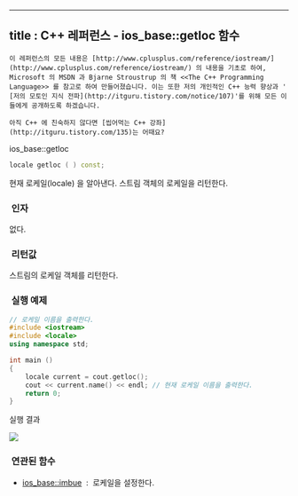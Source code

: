 ----------------
title : C++ 레퍼런스 - ios_base::getloc 함수
--------------



```warning
이 레퍼런스의 모든 내용은 [http://www.cplusplus.com/reference/iostream/](http://www.cplusplus.com/reference/iostream/) 의 내용을 기초로 하여, Microsoft 의 MSDN 과 Bjarne Stroustrup 의 책 <<The C++ Programming Language>> 를 참고로 하여 만들어졌습니다. 이는 또한 저의 개인적인 C++ 능력 향상과 ' [저의 모토인 지식 전파](http://itguru.tistory.com/notice/107)'를 위해 모든 이들에게 공개하도록 하겠습니다.
```

```info
아직 C++ 에 친숙하지 않다면 [씹어먹는 C++ 강좌](http://itguru.tistory.com/135)는 어때요?
```

ios_base::getloc




```cpp
locale getloc ( ) const;
```


현재 로케일(locale) 을 알아낸다.
스트림 객체의 로케일을 리턴한다.




###  인자





없다.




###  리턴값





스트림의 로케일 객체를 리턴한다.




###  실행 예제




```cpp
// 로케일 이름을 출력한다.
#include <iostream>
#include <locale>
using namespace std;

int main ()
{
    locale current = cout.getloc();
    cout << current.name() << endl; // 현재 로케일 이름을 출력한다.
    return 0;
}
```


실행 결과

![](http://img1.daumcdn.net/thumb/R1920x0/?fname=http%3A%2F%2Fcfile29.uf.tistory.com%2Fimage%2F161A3C3B4E4E83B81B0A87)



###  연관된 함수





*  [ios_base::imbue](http://itguru.tistory.com/158)  :  로케일을 설정한다.







